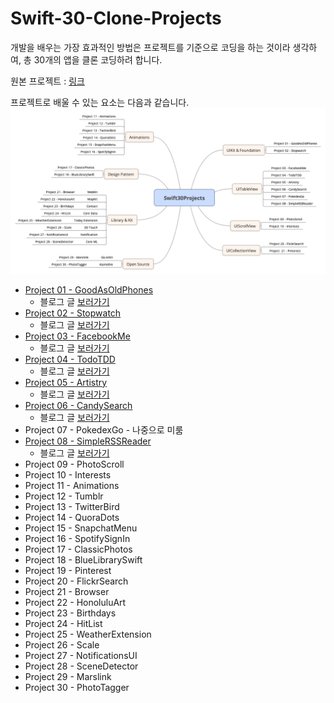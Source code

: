 # Swift-30-Clone-Projects

개발을 배우는 가장 효과적인 방법은 프로젝트를 기준으로 코딩을 하는 것이라 생각하여, 총 30개의 앱을 클론 코딩하려 합니다.

원본 프로젝트 : [링크](https://github.com/soapyigu/Swift-30-Projects)

프로젝트로 배울 수 있는 요소는 다음과 같습니다.  
![Swift30Projects](./Swift30Projects.png)

- [Project 01 - GoodAsOldPhones](https://github.com/M1zz/GoodAsOldPhones)  
  - 블로그 글 [보러가기](https://dev200ok.blogspot.com/2020/05/swift-30-projects-ios-goodasoldphones.html)
- [Project 02 - Stopwatch](https://github.com/M1zz/Stopwatch)
  - 블로그 글 [보러가기](https://dev200ok.blogspot.com/2020/06/swift-30-projects-02-ios-stopwatch.html)  
- [Project 03 - FacebookMe](https://github.com/M1zz/FacebookMe)
  - 블로그 글 [보러가기](https://dev200ok.blogspot.com/2020/06/swift-30-projects03-ios-facebookme.html)	 
- [Project 04 - TodoTDD](https://github.com/M1zz/TodoTDD)
  - 블로그 글 [보러가기](https://dev200ok.blogspot.com/2021/04/swift-30-projects-03-ios-todotdd.html)
- [Project 05 - Artistry](https://github.com/M1zz/Artistry)
  - 블로그 글 [보러가기](https://dev200ok.blogspot.com/2021/05/swift-30-projects-05-ios-artistry.html) 
- [Project 06 - CandySearch](https://github.com/M1zz/CandySearch)  
  - 블로그 글 [보러가기](링크) 
- Project 07 - PokedexGo - 나중으로 미룸
- [Project 08 - SimpleRSSReader](https://github.com/M1zz/SimpleRSSReader)
  - 블로그 글 [보러가기](링크)  
- Project 09 - PhotoScroll
- Project 10 - Interests
- Project 11 - Animations
- Project 12 - Tumblr
- Project 13 - TwitterBird
- Project 14 - QuoraDots
- Project 15 - SnapchatMenu
- Project 16 - SpotifySignIn
- Project 17 - ClassicPhotos
- Project 18 - BlueLibrarySwift
- Project 19 - Pinterest
- Project 20 - FlickrSearch	 
- Project 21 - Browser
- Project 22 - HonoluluArt
- Project 23 - Birthdays
- Project 24 - HitList
- Project 25 - WeatherExtension	 
- Project 26 - Scale
- Project 27 - NotificationsUI
- Project 28 - SceneDetector
- Project 29 - Marslink	 
- Project 30 - PhotoTagger
